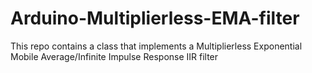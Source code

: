 # Arduino-Multiplierless-EMA-filter
This repo contains a class that implements a Multiplierless Exponential Mobile Average/Infinite Impulse Response IIR filter
